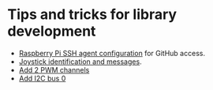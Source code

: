 # Tips and tricks for library development

- [Raspberry Pi SSH agent configuration](ssh-agent.md) for GitHub access.
- [Joystick identification and messages](joystick.md).
- [Add 2 PWM channels](pwm.md)
- [Add I2C bus 0](i2c-0.md)
